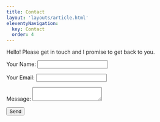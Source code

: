 ```yaml
---
title: Contact
layout: 'layouts/article.html'
eleventyNavigation:
  key: Contact
  order: 4
---
```


<div class="centered">
Hello! Please get in touch and I promise to get back to you.
</div>

<form name="contact" method="POST" data-netlify="true">
  <p>
    <label>Your Name: <input type="text" name="name" /></label>   
  </p>
  <p>
    <label>Your Email: <input type="email" name="email" /></label>
  </p>
  <p>
    <label>Message: <textarea name="message"></textarea></label>
  </p>
  <p>
    <button type="submit">Send</button>
  </p>
</form>
